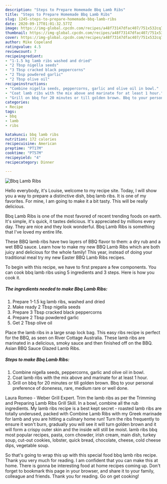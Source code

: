 ```yaml
---
description: "Steps to Prepare Homemade Bbq Lamb Ribs"
title: "Steps to Prepare Homemade Bbq Lamb Ribs"
slug: 1245-steps-to-prepare-homemade-bbq-lamb-ribs
date: 2020-09-17T01:01:32.577Z
image: https://img-global.cpcdn.com/recipes/a48f73147dfac407/751x532cq70/bbq-lamb-ribs-recipe-main-photo.jpg
thumbnail: https://img-global.cpcdn.com/recipes/a48f73147dfac407/751x532cq70/bbq-lamb-ribs-recipe-main-photo.jpg
cover: https://img-global.cpcdn.com/recipes/a48f73147dfac407/751x532cq70/bbq-lamb-ribs-recipe-main-photo.jpg
author: Mike Copeland
ratingvalue: 4.5
reviewcount: 7
recipeingredient:
- "1-1.5 kg lamb ribs washed and dried"
- "2 Tbsp nigella seeds"
- "3 Tbsp cracked black peppercorns"
- "2 Tbsp powdered garlic"
- "2 Tbsp olive oil"
recipeinstructions:
- "Combine nigella seeds, peppercorns, garlic and olive oil in bowl."
- "Coat lamb ribs with the mix above and marinate for at least 1 hour."
- "Grill on bbq for 20 minutes or till golden brown. Bbq to your personal preference of doneness, rare, medium rare or well done."
categories:
- Recipe
tags:
- bbq
- lamb
- ribs

katakunci: bbq lamb ribs 
nutrition: 172 calories
recipecuisine: American
preptime: "PT17M"
cooktime: "PT57M"
recipeyield: "4"
recipecategory: Dinner

---
```



![Bbq Lamb Ribs](https://img-global.cpcdn.com/recipes/a48f73147dfac407/751x532cq70/bbq-lamb-ribs-recipe-main-photo.jpg)

Hello everybody, it's Louise, welcome to my recipe site. Today, I will show you a way to prepare a distinctive dish, bbq lamb ribs. It is one of my favorites. For mine, I am going to make it a bit tasty. This will be really delicious.

Bbq Lamb Ribs is one of the most favored of recent trending foods on earth. It's simple, it's quick, it tastes delicious. It's appreciated by millions every day. They are nice and they look wonderful. Bbq Lamb Ribs is something that I've loved my entire life.

These BBQ lamb ribs have two layers of BBQ flavor to them: a dry rub and a wet BBQ sauce. Learn how to make my new BBQ Lamb Ribs which are both juicy and delicious for the whole family! This year, instead of doing your traditional meal try my new Easter BBQ Lamb Ribs recipes.


To begin with this recipe, we have to first prepare a few components. You can cook bbq lamb ribs using 5 ingredients and 3 steps. Here is how you cook it.

<!--inarticleads1-->

##### The ingredients needed to make Bbq Lamb Ribs:

1. Prepare 1-1.5 kg lamb ribs, washed and dried
1. Make ready 2 Tbsp nigella seeds
1. Prepare 3 Tbsp cracked black peppercorns
1. Prepare 2 Tbsp powdered garlic
1. Get 2 Tbsp olive oil


Place the lamb ribs in a large snap lock bag. This easy ribs recipe is perfect for the BBQ, as seen on River Cottage Australia. These lamb ribs are marinated in a delicious, smoky sauce and then finished off on the BBQ. Asian BBQ Sauce Glazed Lamb Ribs. 

<!--inarticleads2-->

##### Steps to make Bbq Lamb Ribs:

1. Combine nigella seeds, peppercorns, garlic and olive oil in bowl.
1. Coat lamb ribs with the mix above and marinate for at least 1 hour.
1. Grill on bbq for 20 minutes or till golden brown. Bbq to your personal preference of doneness, rare, medium rare or well done.


Laura Romeo - Weber Grill Expert. Trim the lamb ribs as per the Trimming and Preparing Lamb Ribs Grill Skill. In a bowl, combine all the rub ingredients. My lamb ribs recipe is a best kept secret - roasted lamb ribs are totally underused, packed with Combine Lamb Ribs with my Greek marinade for lamb and you are hitting a culinary home run! Turn the ribs frequently to ensure it won&#39;t burn, gradually you will see it will turn golden brown and it will form a crispy outer skin and the inside will still be moist. lamb ribs bbq most popular recipes, pasta, corn chowder, irish cream, main dish, turkey soup, cut-out cookies, lobster, quick bread, chocolate, cheese, cold cheese dips, vegetable soup. 

So that's going to wrap this up with this special food bbq lamb ribs recipe. Thank you very much for reading. I am confident that you can make this at home. There is gonna be interesting food at home recipes coming up. Don't forget to bookmark this page in your browser, and share it to your family, colleague and friends. Thank you for reading. Go on get cooking!
